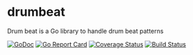 # drumbeat

Drum beat is a Go library to handle drum beat patterns

[![GoDoc](https://godoc.org/github.com/mattetti/drumbeat?status.svg)](https://godoc.org/github.com/mattetti/drumbeat)
[![Go Report Card](https://goreportcard.com/badge/github.com/mattetti/drumbeat)](https://goreportcard.com/report/github.com/mattetti/drumbeat)
[![Coverage Status](https://codecov.io/gh/mattetti/drumbeat/graph/badge.svg)](https://codecov.io/gh/mattetti/drumbeat)
[![Build Status](https://travis-ci.org/mattetti/drumbeat.svg)](https://travis-ci.org/mattetti/drumbeat)
